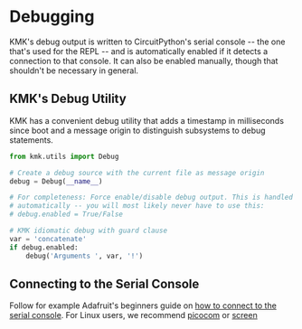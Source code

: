# Debugging

KMK's debug output is written to CircuitPython's serial console -- the one that's
used for the REPL -- and is automatically enabled if it detects a connection to
that console.
It can also be enabled manually, though that shouldn't be necessary in
general.

## KMK's Debug Utility

KMK has a convenient debug utility that adds a timestamp in milliseconds since boot and a message origin to distinguish subsystems to debug statements.

```python
from kmk.utils import Debug

# Create a debug source with the current file as message origin
debug = Debug(__name__)

# For completeness: Force enable/disable debug output. This is handled
# automatically -- you will most likely never have to use this:
# debug.enabled = True/False

# KMK idiomatic debug with guard clause
var = 'concatenate'
if debug.enabled:
    debug('Arguments ', var, '!')
```

## Connecting to the Serial Console

Follow for example Adafruit's beginners guide on [how to connect to the serial console](https://learn.adafruit.com/welcome-to-circuitpython/kattni-connecting-to-the-serial-console).
For Linux users, we recommend [picocom](https://github.com/npat-efault/picocom)
or [screen](https://www.gnu.org/software/screen/manual/screen.html)
